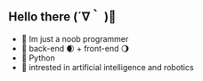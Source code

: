 ## Hello there (´∇｀ )👋 

 - 🎃 Im just a noob programmer 
 - 🔵 back-end 🌒 + front-end 🌖
 - 🐍 Python
 - 🧬 intrested in artificial intelligence and robotics
 
<!--
**Bita404/Bita404** is a ✨ _special_ ✨ repository because its `README.md` (this file) appears on your GitHub profile.

Here are some ideas to get you started:

- 🔭 I’m currently working on ...
- 🌱 I’m currently learning ...
- 👯 I’m looking to collaborate on ...
- 🤔 I’m looking for help with ...
- 💬 Ask me about ...
- 📫 How to reach me: ...
- 😄 Pronouns: ...
- ⚡ Fun fact: ...
-->
